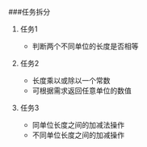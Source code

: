 ###任务拆分

1. 任务1
	* 判断两个不同单位的长度是否相等

2. 任务2
	* 长度乘以或除以一个常数
	* 可根据需求返回任意单位的数值

3. 任务3
	* 同单位长度之间的加减法操作
	* 不同单位长度之间的加减操作
